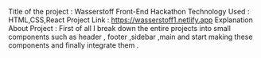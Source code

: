 Title of the project : Wasserstoff Front-End Hackathon
Technology Used :  HTML,CSS,React
Project Link  :  https://wasserstoff1.netlify.app
Explanation About Project : First of all I break down the entire projects into small components such as header , footer ,sidebar ,main and start making these components and finally integrate them .
